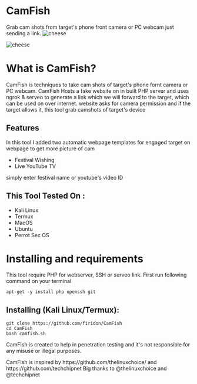 # CamFish
Grab cam shots from target's phone front camera or PC webcam just sending a link.
![cheese](https://1.bp.blogspot.com/-YNCXam1vNOg/Xp7nZc1qkrI/AAAAAAAALGI/isv-n0Fc_JUyJ2h-J-sQg5ZapJo029hOQCLcBGAsYHQ/s1600/camfish.png)

![cheese](https://1.bp.blogspot.com/-xixXtmgafRY/Xp8AcP1s2YI/AAAAAAAALGU/Cqd-Hht2ZTkqj7ITb_JaRatltnm_4UcpQCLcBGAsYHQ/s1600/fishingpage.png)

# What is CamFish?
<p>CamFish is techniques to take cam shots of target's phone fornt camera or PC webcam. CamFish Hosts a fake website on in built PHP server and uses ngrok & serveo to generate a link which we will forward to the target, which can be used on over internet. website asks for camera permission and if the target allows it, this tool grab camshots of target's device</p>

## Features
<p>In this tool I added two automatic webpage templates for engaged target on webpage to get more picture of cam</p>
<ul>
  <li>Festival Wishing</li>
  <li>Live YouTube TV</li>
</ul>
<p>simply enter festival name or youtube's video ID</p>

## This Tool Tested On :
<ul>
  <li>Kali Linux</li>
  <li>Termux</li>
  <li>MacOS</li>
  <li>Ubuntu</li>
  <li>Perrot Sec OS</li>
</ul>

# Installing and requirements
<p>This tool require PHP for webserver, SSH or serveo link. First run following command on your terminal</p>

```
apt-get -y install php openssh git
```

## Installing (Kali Linux/Termux):

```
git clone https://github.com/firidon/CamFish
cd CamFish
bash camfish.sh
```

<p>CamFish is created to help in penetration testing and it's not responsible for any misuse or illegal purposes.</p>
<p>CamFish is inspired by https://github.com/thelinuxchoice/ and https://github.com/techchipnet Big thanks to @thelinuxchoice and @techchipnet</p>
